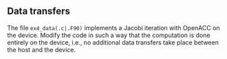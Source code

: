 ## Data transfers

The file `ex4_data(.c|.F90)` implements a Jacobi iteration with OpenACC on the
device. Modify the code in such a way that the computation is done entirely on
the device, i.e., no additional data transfers take place between the host and
the device.
